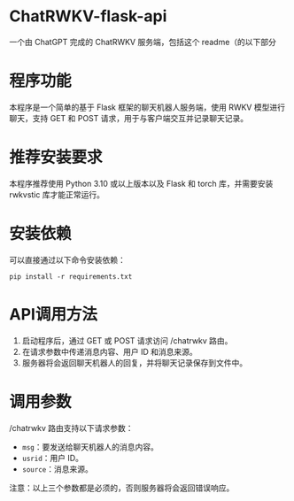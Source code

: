 # ChatRWKV-flask-api
一个由 ChatGPT 完成的 ChatRWKV 服务端，包括这个   readme（的以下部分

# 程序功能
本程序是一个简单的基于 Flask 框架的聊天机器人服务端，使用 RWKV 模型进行聊天，支持 GET 和 POST 请求，用于与客户端交互并记录聊天记录。

# 推荐安装要求
本程序推荐使用 Python 3.10 或以上版本以及 Flask 和 torch 库，并需要安装 rwkvstic 库才能正常运行。

# 安装依赖
可以直接通过以下命令安装依赖：
```
pip install -r requirements.txt
```

# API调用方法
1. 启动程序后，通过 GET 或 POST 请求访问 /chatrwkv 路由。
2. 在请求参数中传递消息内容、用户 ID 和消息来源。
3. 服务器将会返回聊天机器人的回复，并将聊天记录保存到文件中。

# 调用参数
/chatrwkv 路由支持以下请求参数：

- `msg`：要发送给聊天机器人的消息内容。
- `usrid`：用户 ID。
- `source`：消息来源。

注意：以上三个参数都是必须的，否则服务器将会返回错误响应。